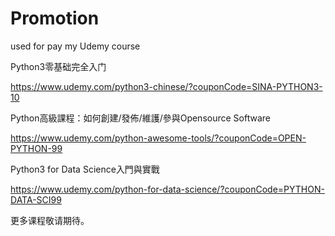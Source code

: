 # Promotion

used for pay my Udemy course


Python3零基础完全入门

https://www.udemy.com/python3-chinese/?couponCode=SINA-PYTHON3-10


Python高級課程：如何創建/發佈/維護/參與Opensource Software

https://www.udemy.com/python-awesome-tools/?couponCode=OPEN-PYTHON-99


Python3 for Data Science入門與實戰

https://www.udemy.com/python-for-data-science/?couponCode=PYTHON-DATA-SCI99


更多课程敬请期待。
